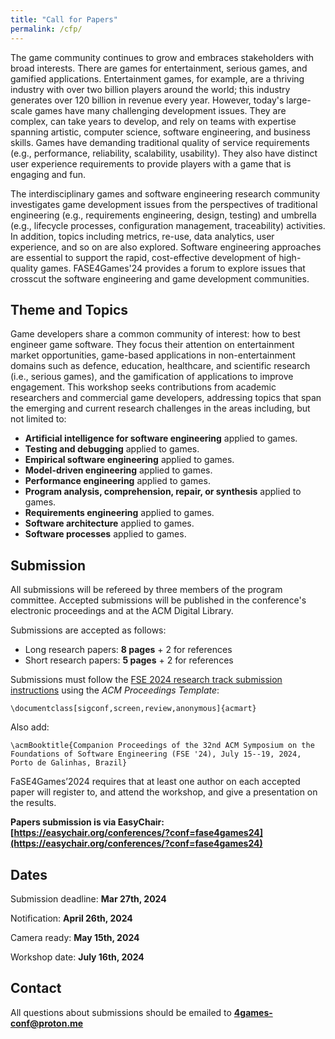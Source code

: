 ```yaml
---
title: "Call for Papers"
permalink: /cfp/
---
```


The game community continues to grow and embraces stakeholders with broad interests. There are games for entertainment, serious games, and gamified applications. Entertainment games, for example, are a thriving industry with over two billion players around the world; this industry generates over 120 billion in revenue every year. However, today's large-scale games have many challenging development issues. They are complex, can take years to develop, and rely on teams with expertise spanning artistic, computer science, software engineering, and business skills. Games have demanding traditional quality of service requirements (e.g., performance, reliability, scalability, usability). They also have distinct user experience requirements to provide players with a game that is engaging and fun.

The interdisciplinary games and software engineering research community investigates game development issues from the perspectives of traditional engineering (e.g., requirements engineering, design, testing) and umbrella (e.g., lifecycle processes, configuration management, traceability) activities. In addition, topics including metrics, re-use, data analytics, user experience, and so on are also explored. Software engineering approaches are essential to support the rapid, cost-effective development of high-quality games. FASE4Games'24 provides a forum to explore issues that crosscut the software engineering and game development communities. 

## Theme and Topics

Game developers share a common community of interest: how to best engineer game software. They focus their attention on entertainment market opportunities, game-based applications in non-entertainment domains such as defence, education, healthcare, and scientific research (i.e., serious games), and the gamification of applications to improve engagement. This workshop seeks contributions from academic researchers and commercial game developers, addressing topics that span the emerging and current research challenges in the areas including, but not limited to:

* **Artificial intelligence for software engineering** applied to games.
* **Testing and debugging** applied to games.
* **Empirical software engineering** applied to games.
* **Model-driven engineering** applied to games.
* **Performance engineering** applied to games.
* **Program analysis, comprehension, repair, or synthesis** applied to games.
* **Requirements engineering** applied to games.
* **Software architecture** applied to games.
* **Software processes** applied to games.

## Submission

All submissions will be refereed by three members of the program committee. Accepted submissions will be published in the conference's electronic proceedings and at the ACM Digital Library.

Submissions are accepted as follows:
* Long research papers: **8 pages** + 2 for references
* Short research papers: **5 pages** + 2 for references

Submissions must follow the  [FSE 2024 research track submission instructions](https://2024.esec-fse.org/track/fse-2024-how-to-submit) using the *ACM Proceedings Template*:

`\documentclass[sigconf,screen,review,anonymous]{acmart}`

Also add:

`\acmBooktitle{Companion Proceedings of the 32nd ACM Symposium on the Foundations of Software Engineering (FSE '24), July 15--19, 2024, Porto de Galinhas, Brazil}`


FaSE4Games’2024 requires that at least one author on each accepted paper will register to, and attend the workshop, and give a presentation on the results.

**Papers submission is via EasyChair: [https://easychair.org/conferences/?conf=fase4games24](https://easychair.org/conferences/?conf=fase4games24)**

## Dates

Submission deadline: **Mar 27th, 2024**

Notification: **April 26th, 2024**

Camera ready: **May 15th, 2024**

Workshop date: **July 16th, 2024**

## Contact

All questions about submissions should be emailed to **4games-conf@proton.me**